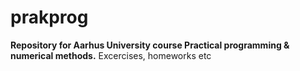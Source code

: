 # prakprog
**Repository for Aarhus University course Practical programming &amp; numerical methods.**
Excercises, homeworks etc
